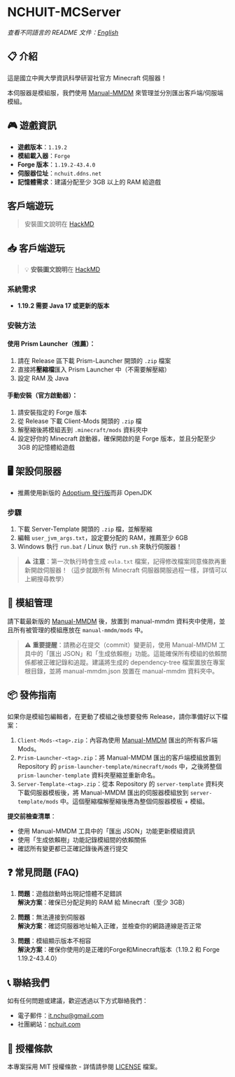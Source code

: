 # NCHUIT-MCServer
*查看不同語言的 README 文件：[English](README.md)*

## 📋 介紹
這是國立中興大學資訊科學研習社官方 Minecraft 伺服器！

本伺服器是模組服，我們使用 [Manual-MMDM](https://github.com/coke5151/manual-mmdm) 來管理並分別匯出客戶端/伺服端模組。

## 🎮 遊戲資訊
- **遊戲版本**：`1.19.2`
- **模組載入器**：`Forge`
- **Forge 版本**：`1.19.2-43.4.0`
- **伺服器位址**：`nchuit.ddns.net`
- **記憶體需求**：建議分配至少 3GB 以上的 RAM 給遊戲

## 客戶端遊玩
> 安裝圖文說明在 [HackMD](https://hackmd.io/@113team/S1zUeqdQyg)

## 📥 客戶端遊玩
> 💡 **安裝圖文說明**在 [HackMD](https://hackmd.io/@113team/S1zUeqdQyg)

### 系統需求
- **1.19.2 需要 Java 17 或更新的版本**

### 安裝方法
#### 使用 Prism Launcher（推薦）：
1. 請在 Release 區下載 Prism-Launcher 開頭的 `.zip` 檔案
2. 直接將**壓縮檔**匯入 Prism Launcher 中（不需要解壓縮）
3. 設定 RAM 及 Java

#### 手動安裝（官方啟動器）：
1. 請安裝指定的 Forge 版本
2. 從 Release 下載 Client-Mods 開頭的 `.zip` 檔
3. 解壓縮後將模組丟到 `.minecraft/mods` 資料夾中
4. 設定好你的 Minecraft 啟動器，確保開啟的是 Forge 版本，並且分配至少 3GB 的記憶體給遊戲

## 🖥️ 架設伺服器
- 推薦使用新版的 [Adoptium 發行版](https://adoptium.net/)而非 OpenJDK

### 步驟
1. 下載 Server-Template 開頭的 `.zip` 檔，並解壓縮
2. 編輯 `user_jvm_args.txt`，設定要分配的 RAM，推薦至少 6GB
3. Windows 執行 `run.bat` / Linux 執行 `run.sh` 來執行伺服器！

> ⚠️ **注意**：第一次執行時會生成 `eula.txt` 檔案，記得修改檔案同意條款再重新開啟伺服器！（這步就跟所有 Minecraft 伺服器開服過程一樣，詳情可以上網搜尋教學）

## 🔧 模組管理
請下載最新版的 [Manual-MMDM](https://github.com/coke5151/manual-mmdm) 後，放置到 manual-mmdm 資料夾中使用，並且所有被管理的模組應放在 `manual-mmdm/mods` 中。

> ⚠️ **重要提醒**：請務必在提交（commit）變更前，使用 Manual-MMDM 工具中的「匯出 JSON」和「生成依賴樹」功能。這能確保所有模組的依賴關係都被正確記錄和追蹤。建議將生成的 dependency-tree 檔案置放在專案根目錄，並將 manual-mmdm.json 放置在 manual-mmdm 資料夾中。

## 📦 發佈指南
如果你是模組包編輯者，在更動了模組之後想要發佈 Release，請你準備好以下檔案：

1. `Client-Mods-<tag>.zip`：內容為使用 [Manual-MMDM](https://github.com/coke5151/manual-mmdm) 匯出的所有客戶端 Mods。
2. `Prism-Launcher-<tag>.zip`：將 Manual-MMDM 匯出的客戶端模組放置到 Repository 的 `prism-launcher-template/minecraft/mods` 中，之後將整個 `prism-launcher-template` 資料夾壓縮並重新命名。
3. `Server-Template-<tag>.zip`：從本 Repository 的 `server-template` 資料夾下載伺服器模板後，將 Manual-MMDM 匯出的伺服器模組放到 `server-template/mods` 中。這個壓縮檔解壓縮後應為整個伺服器模板 + 模組。

**提交前檢查清單**：
- 使用 Manual-MMDM 工具中的「匯出 JSON」功能更新模組資訊
- 使用「生成依賴樹」功能記錄模組間的依賴關係
- 確認所有變更都已正確記錄後再進行提交

## ❓ 常見問題 (FAQ)
1. **問題**：遊戲啟動時出現記憶體不足錯誤  
   **解決方案**：確保已分配足夠的 RAM 給 Minecraft（至少 3GB）

2. **問題**：無法連接到伺服器  
   **解決方案**：確認伺服器地址輸入正確，並檢查你的網路連線是否正常

3. **問題**：模組顯示版本不相容  
   **解決方案**：確保你使用的是正確的Forge和Minecraft版本（1.19.2 和 Forge 1.19.2-43.4.0）

## 📞 聯絡我們
如有任何問題或建議，歡迎透過以下方式聯絡我們：
- 電子郵件：[it.nchu@gmail.com](mailto:it.nchu@gmail.com)
- 社團網站：[nchuit.com](https://nchuit.com/)

## 📜 授權條款
本專案採用 MIT 授權條款 - 詳情請參閱 [LICENSE](LICENSE) 檔案。